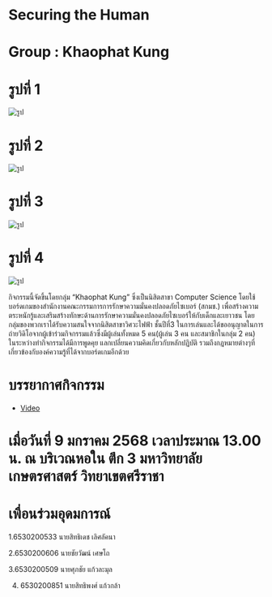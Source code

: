 # Securing the Human
# Group : Khaophat Kung

# รูปที่ 1
  ![รูป](picture/1.jpg)

# รูปที่ 2
  ![รูป](picture/2.jpg)

# รูปที่ 3
  ![รูป](picture/3.jpg)

# รูปที่ 4
  ![รูป](picture/4.jpg)

กิจกรรมนี้จัดขึ้นโดยกลุ่ม “Khaophat Kung” ซึ่งเป็นนิสิตสาขา Computer Science โดยใช้บอร์ดเกมของสำนักงานคณะกรรมการการรักษาความมั่นคงปลอดภัยไซเบอร์ (สกมช.) เพื่อสร้างความตระหนักรู้และเสริมสร้างทักษะด้านการรักษาความมั่นคงปลอดภัยไซเบอร์ให้กับเด็กและเยาวชน
โดยกลุ่มของพวกเราได้รับความสนใจจากนิสิตสาขาวิศวะไฟฟ้า ชั้นปีที่3 ในการเล่นและได้ขออนุญาตในการถ่ายวิดิโอจากผู้เข้าร่วมกิจกรรมแล้วซึ่งมีผู้เล่นทั้งหมด 5 คน(ผู้เล่น 3 คน และสมาชิกในกลุ่ม 2 คน) ในระหว่างทำกิจกรรมได้มีการพูดคุย แลกเปลี่ยนความคิดเกี่ยวกับหลักปฏิบัติ รวมถึงกฎหมายต่างๆที่เกี่ยวข้องกับองค์ความรู้ที่ได้จากบอร์ดเกมอีกด้วย

# บรรยากาศกิจกรรม
  - [Video](https://www.youtube.com/watch?v=AhBi6ux9CI0&t=14s)

# เมื่อวันที่ 9 มกราคม 2568 เวลาประมาณ 13.00 น. ณ บริเวณหอใน ตึก 3 มหาวิทยาลัยเกษตรศาสตร์ วิทยาเขตศรีราชา

# เพื่อนร่วมอุดมการณ์
1.6530200533 นายสิทธิเดช เลิศลัคนา

2.6530200606 นายชัยวัฒน์ เศษโถ

3.6530200509 นายศุภชัย แก้วละมุล

4. 6530200851 นายสิทธิพงศ์ แก้วกล้า
